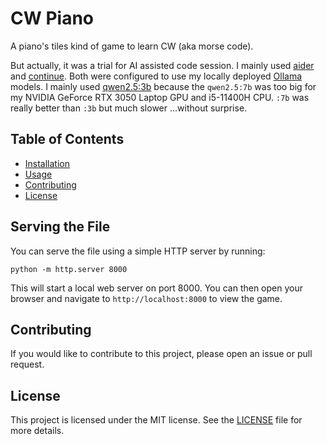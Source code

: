 # CW Piano

A piano's tiles kind of game to learn CW (aka morse code).

But actually, it was a trial for AI assisted code session. I mainly used [aider](https://aider.chat) and [continue](https://docs.continue.dev/).
Both were configured to use my locally deployed [Ollama](https://ollama.com/) models. I mainly used [qwen2.5:3b](https://ollama.com/library/qwen2.5)
because the `qwen2.5:7b` was too big for my NVIDIA GeForce RTX 3050 Laptop GPU and i5-11400H CPU. `:7b` was really better than `:3b` but much slower ...without surprise.

## Table of Contents

- [Installation](#installation)
- [Usage](#usage)
- [Contributing](#contributing)
- [License](#license)

## Serving the File

You can serve the file using a simple HTTP server by running:


```
python -m http.server 8000
```

This will start a local web server on port 8000. You can then open your browser and navigate to `http://localhost:8000` to view the game.


## Contributing

If you would like to contribute to this project, please open an issue or pull request.

## License

This project is licensed under the MIT license. See the [LICENSE](LICENSE) file for more details.
